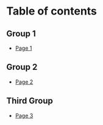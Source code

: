 # Table of contents

## Group 1

* [Page 1](README.md)

## Group 2

* [Page 2](group-2/page-2.md)

## Third Group

* [Page 3](third-group/page-3.md)
